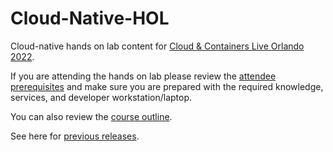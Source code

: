 # Cloud-Native-HOL

Cloud-native hands on lab content for [Cloud & Containers Live Orlando 2022](https://live360events.com/Events/Orlando-2022/Sessions/Monday/CCM01-HandsOn-Workshop-Learn-to-Build-and-Run-CloudNative-NET-Code.aspx).

If you are attending the hands on lab please review the [attendee prerequisites](https://github.com/rockfordlhotka/Cloud-Native-HOL/blob/main/docs/prerequisites.md) and make sure you are prepared with the required knowledge, services, and developer workstation/laptop.

You can also review the [course outline](docs/class_outline.md).

See here for [previous releases](https://github.com/rockfordlhotka/Cloud-Native-HOL/releases).
